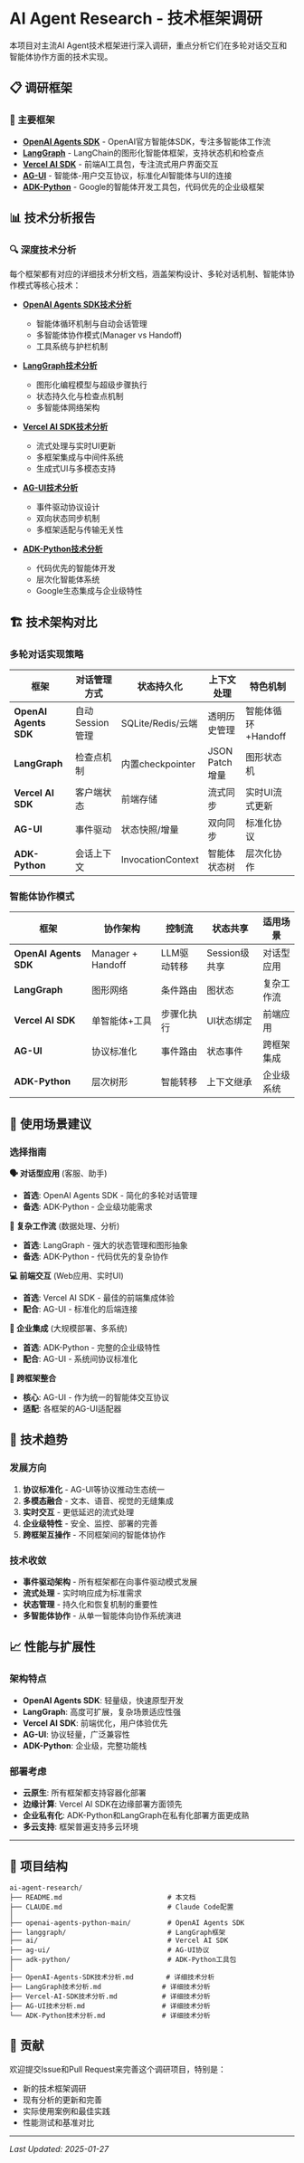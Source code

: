 # AI Agent Research - 技术框架调研

本项目对主流AI Agent技术框架进行深入调研，重点分析它们在多轮对话交互和智能体协作方面的技术实现。

## 📋 调研框架

### 🤖 主要框架
- **[OpenAI Agents SDK](./openai-agents-python-main/)** - OpenAI官方智能体SDK，专注多智能体工作流
- **[LangGraph](./langgraph/)** - LangChain的图形化智能体框架，支持状态机和检查点
- **[Vercel AI SDK](./ai/)** - 前端AI工具包，专注流式用户界面交互
- **[AG-UI](./ag-ui/)** - 智能体-用户交互协议，标准化AI智能体与UI的连接
- **[ADK-Python](./adk-python/)** - Google的智能体开发工具包，代码优先的企业级框架

## 📊 技术分析报告

### 🔍 深度技术分析
每个框架都有对应的详细技术分析文档，涵盖架构设计、多轮对话机制、智能体协作模式等核心技术：

- **[OpenAI Agents SDK技术分析](./OpenAI-Agents-SDK技术分析.md)**
  - 智能体循环机制与自动会话管理
  - 多智能体协作模式(Manager vs Handoff)
  - 工具系统与护栏机制

- **[LangGraph技术分析](./LangGraph技术分析.md)**
  - 图形化编程模型与超级步骤执行
  - 状态持久化与检查点机制
  - 多智能体网络架构

- **[Vercel AI SDK技术分析](./Vercel-AI-SDK技术分析.md)**
  - 流式处理与实时UI更新
  - 多框架集成与中间件系统
  - 生成式UI与多模态支持

- **[AG-UI技术分析](./AG-UI技术分析.md)**
  - 事件驱动协议设计
  - 双向状态同步机制
  - 多框架适配与传输无关性

- **[ADK-Python技术分析](./ADK-Python技术分析.md)**
  - 代码优先的智能体开发
  - 层次化智能体系统
  - Google生态集成与企业级特性

## 🏗️ 技术架构对比

### 多轮对话实现策略

| 框架 | 对话管理方式 | 状态持久化 | 上下文处理 | 特色机制 |
|------|------------|-----------|-----------|----------|
| **OpenAI Agents SDK** | 自动Session管理 | SQLite/Redis/云端 | 透明历史管理 | 智能体循环+Handoff |
| **LangGraph** | 检查点机制 | 内置checkpointer | JSON Patch增量 | 图形状态机 |
| **Vercel AI SDK** | 客户端状态 | 前端存储 | 流式同步 | 实时UI流式更新 |
| **AG-UI** | 事件驱动 | 状态快照/增量 | 双向同步 | 标准化协议 |
| **ADK-Python** | 会话上下文 | InvocationContext | 智能体状态树 | 层次化协作 |

### 智能体协作模式

| 框架 | 协作架构 | 控制流 | 状态共享 | 适用场景 |
|------|---------|--------|---------|----------|
| **OpenAI Agents SDK** | Manager + Handoff | LLM驱动转移 | Session级共享 | 对话型应用 |
| **LangGraph** | 图形网络 | 条件路由 | 图状态 | 复杂工作流 |
| **Vercel AI SDK** | 单智能体+工具 | 步骤化执行 | UI状态绑定 | 前端应用 |
| **AG-UI** | 协议标准化 | 事件路由 | 状态事件 | 跨框架集成 |
| **ADK-Python** | 层次树形 | 智能转移 | 上下文继承 | 企业级系统 |

## 🎯 使用场景建议

### 选择指南

**🗣️ 对话型应用** (客服、助手)
- **首选**: OpenAI Agents SDK - 简化的多轮对话管理
- **备选**: ADK-Python - 企业级功能需求

**🔄 复杂工作流** (数据处理、分析)
- **首选**: LangGraph - 强大的状态管理和图形抽象
- **备选**: ADK-Python - 代码优先的复杂协作

**💻 前端交互** (Web应用、实时UI)
- **首选**: Vercel AI SDK - 最佳的前端集成体验
- **配合**: AG-UI - 标准化的后端连接

**🏢 企业集成** (大规模部署、多系统)
- **首选**: ADK-Python - 完整的企业级特性
- **配合**: AG-UI - 系统间协议标准化

**🔌 跨框架整合**
- **核心**: AG-UI - 作为统一的智能体交互协议
- **适配**: 各框架的AG-UI适配器

## 🚀 技术趋势

### 发展方向
1. **协议标准化** - AG-UI等协议推动生态统一
2. **多模态融合** - 文本、语音、视觉的无缝集成
3. **实时交互** - 更低延迟的流式处理
4. **企业级特性** - 安全、监控、部署的完善
5. **跨框架互操作** - 不同框架间的智能体协作

### 技术收敛
- **事件驱动架构** - 所有框架都在向事件驱动模式发展
- **流式处理** - 实时响应成为标准需求
- **状态管理** - 持久化和恢复机制的重要性
- **多智能体协作** - 从单一智能体向协作系统演进

## 📈 性能与扩展性

### 架构特点
- **OpenAI Agents SDK**: 轻量级，快速原型开发
- **LangGraph**: 高度可扩展，复杂场景适应性强
- **Vercel AI SDK**: 前端优化，用户体验优先
- **AG-UI**: 协议轻量，广泛兼容性
- **ADK-Python**: 企业级，完整功能栈

### 部署考虑
- **云原生**: 所有框架都支持容器化部署
- **边缘计算**: Vercel AI SDK在边缘部署方面领先
- **企业私有化**: ADK-Python和LangGraph在私有化部署方面更成熟
- **多云支持**: 框架普遍支持多云环境

---

## 📁 项目结构

```
ai-agent-research/
├── README.md                          # 本文档
├── CLAUDE.md                          # Claude Code配置
│
├── openai-agents-python-main/         # OpenAI Agents SDK
├── langgraph/                         # LangGraph框架
├── ai/                                # Vercel AI SDK
├── ag-ui/                             # AG-UI协议
├── adk-python/                        # ADK-Python工具包
│
├── OpenAI-Agents-SDK技术分析.md        # 详细技术分析
├── LangGraph技术分析.md               # 详细技术分析
├── Vercel-AI-SDK技术分析.md           # 详细技术分析
├── AG-UI技术分析.md                   # 详细技术分析
└── ADK-Python技术分析.md              # 详细技术分析
```

## 🤝 贡献

欢迎提交Issue和Pull Request来完善这个调研项目，特别是：
- 新的技术框架调研
- 现有分析的更新和完善
- 实际使用案例和最佳实践
- 性能测试和基准对比

---

*Last Updated: 2025-01-27*